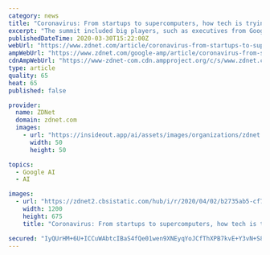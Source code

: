 ```yaml
---
category: news
title: "Coronavirus: From startups to supercomputers, how tech is trying to help tackle COVID-19"
excerpt: "The summit included big players, such as executives from Google's DeepMind; but the call for action, which has come to be known as \"digital Dunkirk\", has made waves across the whole industry. Russ Shaw, the founder of the independent network Tech London Advocates, told ZDNet that the government's pledge has been heard by entrepreneurs small and ..."
publishedDateTime: 2020-03-30T15:22:00Z
webUrl: "https://www.zdnet.com/article/coronavirus-from-startups-to-supercomputers-how-tech-is-trying-to-help-tackle-covid-19/"
ampWebUrl: "https://www.zdnet.com/google-amp/article/coronavirus-from-startups-to-supercomputers-how-tech-is-trying-to-help-tackle-covid-19/"
cdnAmpWebUrl: "https://www-zdnet-com.cdn.ampproject.org/c/s/www.zdnet.com/google-amp/article/coronavirus-from-startups-to-supercomputers-how-tech-is-trying-to-help-tackle-covid-19/"
type: article
quality: 65
heat: 65
published: false

provider:
  name: ZDNet
  domain: zdnet.com
  images:
    - url: "https://insideout.app/ai/assets/images/organizations/zdnet.com-50x50.jpg"
      width: 50
      height: 50

topics:
  - Google AI
  - AI

images:
  - url: "https://zdnet2.cbsistatic.com/hub/i/r/2020/04/02/b2735ab5-cf77-4e40-8248-00f0e3e22a69/thumbnail/1200x675/fd178628f1bd54e0c4ecb44eb6dc2198/20200402-daphne-karen-help.jpg"
    width: 1200
    height: 675
    title: "Coronavirus: From startups to supercomputers, how tech is trying to help tackle COVID-19"

secured: "IyQUrHM+6U+ICCuWAbtcIBaS4fQe01wen9XNEyqYoJCfThXPB7kvE+Y3vN+S8vQHoofJp0NToIq9nhHeqKg7y72xTnYNOtl9qsyBXscFWfG9iFVuuHmMtq9bxlXvh+BzFBs3jLUW90Ljy2xWW9jbwAD3eYDuW2h8lNoTEyDYjbd4QDILqMgP/onxWSvqcvtfLMNX+9KsxI095N+MSsemoWEZuL3F+wEc2Mk7SqdOZLUf0lS2zOHQwLIr7fXB5AijDo0uvpkB4o86l+dcnllAZuRgS6XWI248odNZ12mY1wsfK/cfRtgRYWIHaoCcYPPN;QpT426yUcDwBoiyx8sDMBg=="
---
```


